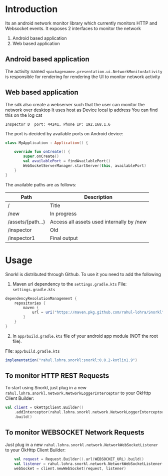 # Introduction

Its an android network monitor library which currently monitors HTTP and Websocket events.
It exposes 2 interfaces to monitor the network
1. Android based application
2. Web based application

## Android based application

The activity named `<packagename>.presentation.ui.NetworkMonitorActivity` is responsible for rendering
for rendering the UI to monitor network activity

## Web based application
The sdk also create a webserver such that the user can monitor the network over desktop
It uses host as Device local ip address 
You can find this on the log cat

```shell
Inspector D  port: 44241, Phone IP: 192.168.1.6
```

The port is decided by available ports on Android device:

```kotlin
class MyApplication : Application() {

    override fun onCreate() {
        super.onCreate()
        val availablePort = findAvailablePort()
        WebSocketServerManager.startServer(this, availablePort)
    }
}
```

The available paths are as follows:

| Path              | Description                               |
|-------------------|-------------------------------------------|
| /                 | Title                                     |
| /new              | In progress                               |
| /assets/{path...} | Access all assets used internally by /new |
| /inspector        | Old                                       |
| /inspector1       | Final output                              |

# Usage

Snorkl is distributed through Github. To use it you need to add the following

1. Maven url dependency to the `settings.gradle.kts`
File: `settings.gradle.kts`
```groovy
dependencyResolutionManagement {
    repositories {
        maven {
            url = uri("https://maven.pkg.github.com/rahul-lohra/Snorkl")
        }
    }
}
```
2. In `app/build.gradle.kts` file of your android app module (NOT the root file).

File: `app/build.gradle.kts`
```groovy
implementation("rahul.lohra.snorkl:snorkl:0.0.2-kotlin1.9")
```

## To monitor HTTP REST Requests

To start using Snorkl, just plug in a new `rahul.lohra.snorkl.network.NetworkLoggerInterceptor` to your OkHttp Client Builder:

```kotlin
val client = OkHttpClient.Builder()
    .addInterceptor(rahul.lohra.snorkl.network.NetworkLoggerInterceptor())
    .build()
```
## To monitor WEBSOCKET Network Requests

Just plug in a new `rahul.lohra.snorkl.network.NetworkWebSocketListener` to your OkHttp Client Builder:

```kotlin
    val request = Request.Builder().url(WEBSOCKET_URL).build()
    val listener = rahul.lohra.snorkl.network.NetworkWebSocketListener()
    webSocket = client.newWebSocket(request, listener)
```

